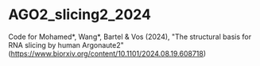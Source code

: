 # AGO2_slicing2_2024
Code for Mohamed*, Wang*, Bartel &amp; Vos (2024), "The structural basis for RNA slicing by human Argonaute2" (https://www.biorxiv.org/content/10.1101/2024.08.19.608718)
